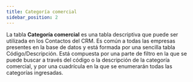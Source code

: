 ```yaml
---
title: Categoría comercial
sidebar_position: 2
---
```


La tabla **Categoría comercial** es una tabla descriptiva que puede ser utilizada en los Contactos del CRM. Es común a todas las empresas presentes en la base de datos y está formada por una sencilla tabla Código/Descripción. 
Está compuesta por una parte de filtro en la que se puede buscar a través del código o la descripción de la categoría comercial, y por una cuadrícula en la que se enumerarán todas las categorías ingresadas.